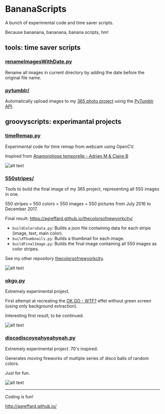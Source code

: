 # BananaScripts
A bunch of experimental code and time saver scripts.

Because bananana, bananana, banana scripts, hm!

## tools: time saver scripts

### [renameImagesWithDate.py](https://github.com/agreffard/GroovyScripts/blob/master/tools/renameImagesWithDate.py)

Rename all images in current directory by adding the date before the original file name.

### [pytumblr/](https://github.com/agreffard/GroovyScripts/tree/master/tools/pytumblr)

Automatically upload images to my [365 photo project](https://agreffard-nyc.tumblr.com/) using the [PyTumblr API](https://github.com/tumblr/pytumblr).

## groovyscripts: experimantal projects

### [timeRemap.py](https://github.com/agreffard/GroovyScripts/blob/master/groovyscripts/timeRemap.py)
Experimental code for time remap from webcam using OpenCV.

Inspired from [Anamorphose temporelle - Adrien M & Claire B](https://vimeo.com/7878518)

![alt text](https://raw.githubusercontent.com/agreffard/GroovyScripts/master/adrienmclaireb.jpg)

### [550stripes/](https://github.com/agreffard/GroovyScripts/tree/master/groovyscripts/550stripes)

Tools to build the final image of my 365 project, representing all 550 images in one.

550 stripes = 550 colors = 550 images = 550 pictures from July 2016 to December 2017.

Final result: https://agreffard.github.io/thecolorsofnewyorkcity/

- `buildColorsData.py`: Builds a json file containing data for each stripe (image, text, main color).
- `buildThumbnails.py`: Builds a thumbnail for each image.
- `buildFinalImage.py`: Builds the final image containing all 550 images as color stripes.

See my other repository [thecolorsofnewyorkcity](https://github.com/agreffard/thecolorsofnewyorkcity).

![alt text](https://raw.githubusercontent.com/agreffard/GroovyScripts/master/groovyscripts/550stripes/result_final.jpg)

### [okgo.py](https://github.com/agreffard/GroovyScripts/blob/master/groovyscripts/okgo.py)

Extremely experimental project.

First attempt at recreating the [OK GO - WTF?](https://www.youtube.com/watch?v=12zJw9varYE) effet without green screen (using only background extraction).

Interesting first result, to be continued.

![alt text](https://raw.githubusercontent.com/agreffard/GroovyScripts/master/okgo.jpg)

### [discodiscoyeahyeahyeah.py](https://github.com/agreffard/GroovyScripts/blob/master/groovyscripts/discodiscoyeahyeahyeah.py)

Extremely experimental project. 70's inspired.

Generates moving fireworks of multiple series of disco balls of random colors.

Just for fun.

![alt text](https://raw.githubusercontent.com/agreffard/GroovyScripts/master/discoFireworks.jpg)
_____________________


Coding is fun!

http://agreffard.github.io/
